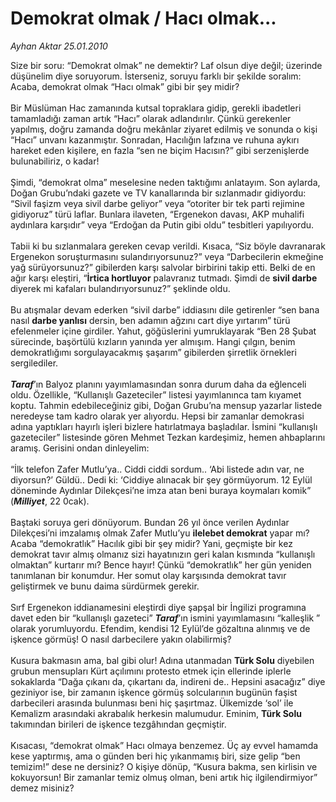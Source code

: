 # Demokrat olmak / Hacı olmak...

*Ayhan Aktar 25.01.2010*

<div class="taraf_structure_2col_1zq">
<div class="margen_n">



 <p>Size bir soru: “Demokrat olmak” ne demektir? Laf olsun diye değil; üzerinde düşünelim diye soruyorum. İsterseniz, soruyu farklı bir şekilde soralım: Acaba, demokrat olmak “Hacı olmak” gibi bir şey midir? <br/><br/>Bir Müslüman Hac zamanında kutsal topraklara gidip, gerekli ibadetleri tamamladığı zaman artık “Hacı” olarak adlandırılır. Çünkü gerekenler yapılmış, doğru zamanda doğru mekânlar ziyaret edilmiş ve sonunda o kişi “Hacı” unvanı kazanmıştır. Sonradan, Hacılığın lafzına ve ruhuna aykırı hareket eden kişilere, en fazla “sen ne biçim Hacısın?” gibi serzenişlerde bulunabiliriz, o kadar! <br/><br/>Şimdi, “demokrat olma” meselesine neden taktığımı anlatayım. Son aylarda, Doğan Grubu’ndaki gazete ve TV kanallarında bir sızlanmadır gidiyordu: “Sivil faşizm veya sivil darbe geliyor” veya “otoriter bir tek parti rejimine gidiyoruz” türü laflar. Bunlara ilaveten, “Ergenekon davası, AKP muhalifi aydınlara karşıdır” veya “Erdoğan da Putin gibi oldu” tesbitleri yapılıyordu. <br/><br/>Tabii ki bu sızlanmalara gereken cevap verildi. Kısaca, “Siz böyle davranarak Ergenekon soruşturmasını sulandırıyorsunuz?” veya “Darbecilerin ekmeğine yağ sürüyorsunuz?” gibilerden karşı salvolar birbirini takip etti. Belki de en ağır karşı eleştiri, “<b>İrtica hortluyor</b> palavranız tutmadı. Şimdi de <b>sivil darbe</b> diyerek mi kafaları bulandırıyorsunuz?” şeklinde oldu. <br/><br/>Bu atışmalar devam ederken “sivil darbe” iddiasını dile getirenler “sen bana nasıl <b>darbe yanlısı</b> dersin, ben adamın ağzını cart diye yırtarım” türü efelenmeler içine girdiler. Yahut, göğüslerini yumruklayarak “Ben 28 Şubat sürecinde, başörtülü kızların yanında yer almışım. Hangi çılgın, benim demokratlığımı sorgulayacakmış şaşarım” gibilerden şirretlik örnekleri sergilediler.<b><i> <br/><br/>Taraf</i></b>’ın Balyoz planını yayımlamasından sonra durum daha da eğlenceli oldu. Özellikle, “Kullanışlı Gazeteciler” listesi yayımlanınca tam kıyamet koptu. Tahmin edebileceğiniz gibi, Doğan Grubu’na mensup yazarlar listede neredeyse tam kadro olarak yer alıyordu. Hepsi bir zamanlar demokrasi adına yaptıkları hayırlı işleri bizlere hatırlatmaya başladılar. İsmini “kullanışlı gazeteciler” listesinde gören Mehmet Tezkan kardeşimiz, hemen ahbaplarını aramış. Gerisini ondan dinleyelim: <br/><br/>“İlk telefon Zafer Mutlu’ya.. Ciddi ciddi sordum.. ‘Abi listede adın var, ne diyorsun?’ Güldü.. Dedi ki: ‘Ciddiye alınacak bir şey görmüyorum. 12 Eylül döneminde Aydınlar Dilekçesi’ne imza atan beni buraya koymaları komik” (<b><i>Milliyet</i></b>, 22 0cak). <br/><br/>Baştaki soruya geri dönüyorum. Bundan 26 yıl önce verilen Aydınlar Dilekçesi’ni imzalamış olmak Zafer Mutlu’yu <b>ilelebet demokrat</b> yapar mı? Acaba “demokratlık” Hacılık gibi bir şey midir? Yani, geçmişte bir kez demokrat tavır almış olmanız sizi hayatınızın geri kalan kısmında “kullanışlı olmaktan” kurtarır mı? Bence hayır! Çünkü “demokratlık” her gün yeniden tanımlanan bir konumdur. Her somut olay karşısında demokrat tavır geliştirmek ve bunu daima sürdürmek gerekir. <br/><br/>Sırf Ergenekon iddianamesini eleştirdi diye şapşal bir İngilizi programına davet eden bir “kullanışlı gazeteci” <b><i>Taraf</i></b>’ın ismini yayımlamasını “kalleşlik ” olarak yorumluyordu. Efendim, kendisi 12 Eylül’de gözaltına alınmış ve de işkence görmüş! O nasıl darbecilere yakın olabilirmiş? <br/><br/>Kusura bakmasın ama, bal gibi olur! Adına utanmadan <b>Türk Solu</b> diyebilen grubun mensupları Kürt açılımını protesto etmek için ellerinde iplerle sokaklarda “Dağa çıkanı da, çıkartanı da, indireni de.. Hepsini asacağız” diye geziniyor ise, bir zamanın işkence görmüş solcularının bugünün faşist darbecileri arasında bulunması beni hiç şaşırtmaz. Ülkemizde ‘sol’ ile Kemalizm arasındaki akrabalık herkesin malumudur. Eminim, <b>Türk Solu</b> takımından birileri de işkence tezgâhından geçmiştir. <br/><br/>Kısacası, “demokrat olmak” Hacı olmaya benzemez. Üç ay evvel hamamda kese yaptırmış, ama o günden beri hiç yıkanmamış biri, size gelip “ben temizim!” dese ne dersiniz? O kişiye dönüp, “Kusura bakma, sen kirlisin ve kokuyorsun! Bir zamanlar temiz olmuş olman, beni artık hiç ilgilendirmiyor” demez misiniz?</p>
<br/>
<br/>
<br/>



<br/>


<div id="taraf_not">
</div>

</div>


</div>
